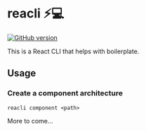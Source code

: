 # reacli ⚡️💻

[![GitHub version](https://badge.fury.io/gh/tanohzana%2Freacli.svg)](https://badge.fury.io/gh/tanohzana%2Freacli)

This is a React CLI that helps with boilerplate.

## Usage

### Create a component architecture

`reacli component <path>`

More to come...